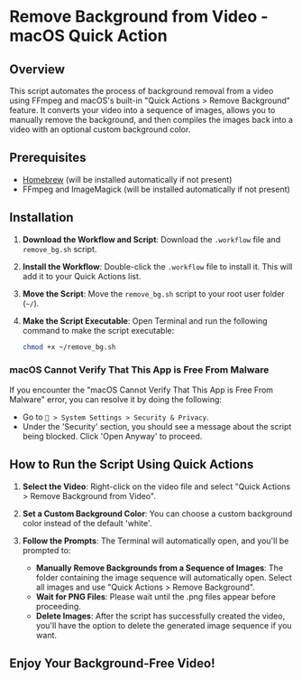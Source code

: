 # Remove Background from Video - macOS Quick Action

## Overview

This script automates the process of background removal from a video using FFmpeg and macOS's built-in "Quick Actions > Remove Background" feature. It converts your video into a sequence of images, allows you to manually remove the background, and then compiles the images back into a video with an optional custom background color.

## Prerequisites

- [Homebrew](https://brew.sh/) (will be installed automatically if not present)
- FFmpeg and ImageMagick (will be installed automatically if not present)

## Installation

1. **Download the Workflow and Script**: Download the `.workflow` file and `remove_bg.sh` script.

2. **Install the Workflow**: Double-click the `.workflow` file to install it. This will add it to your Quick Actions list.

3. **Move the Script**: Move the `remove_bg.sh` script to your root user folder (`~/`).

4. **Make the Script Executable**: Open Terminal and run the following command to make the script executable:
    ```bash
    chmod +x ~/remove_bg.sh
    ```

### macOS Cannot Verify That This App is Free From Malware

If you encounter the "macOS Cannot Verify That This App is Free From Malware" error, you can resolve it by doing the following:

- Go to ` > System Settings > Security & Privacy`.
- Under the 'Security' section, you should see a message about the script being blocked. Click 'Open Anyway' to proceed.

## How to Run the Script Using Quick Actions

1. **Select the Video**: Right-click on the video file and select "Quick Actions > Remove Background from Video".

2. **Set a Custom Background Color**: You can choose a custom background color instead of the default 'white'.

3. **Follow the Prompts**: The Terminal will automatically open, and you'll be prompted to:
    - **Manually Remove Backgrounds from a Sequence of Images**: The folder containing the image sequence will automatically open. Select all images and use "Quick Actions > Remove Background".
    - **Wait for PNG Files**: Please wait until the .png files appear before proceeding.
    - **Delete Images**: After the script has successfully created the video, you'll have the option to delete the generated image sequence if you want.


## Enjoy Your Background-Free Video!
